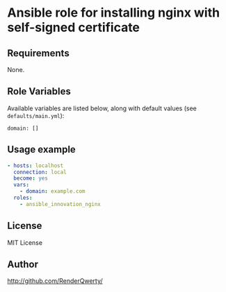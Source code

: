 # Ansible role for installing nginx with self-signed certificate

## Requirements

None.

## Role Variables

Available variables are listed below, along with default values (see `defaults/main.yml`):

    domain: []

## Usage example

```yml
- hosts: localhost
  connection: local
  become: yes
  vars:
    - domain: example.com
  roles:
    - ansible_innovation_nginx
```

## License

MIT License

## Author

<http://github.com/RenderQwerty/>
